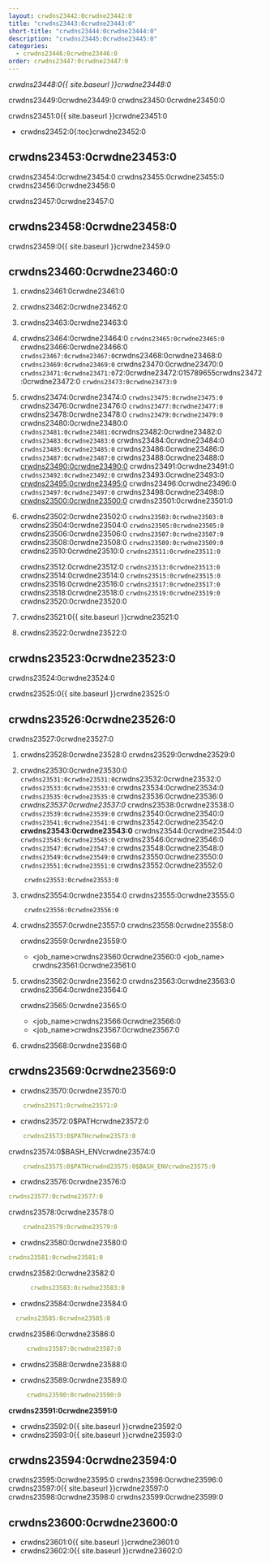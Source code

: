 ```yaml
---
layout: crwdns23442:0crwdne23442:0
title: "crwdns23443:0crwdne23443:0"
short-title: "crwdns23444:0crwdne23444:0"
description: "crwdns23445:0crwdne23445:0"
categories:
  - crwdns23446:0crwdne23446:0
order: crwdns23447:0crwdne23447:0
---
```

*crwdns23448:0{{ site.baseurl }}crwdne23448:0*

crwdns23449:0crwdne23449:0 crwdns23450:0crwdne23450:0

crwdns23451:0{{ site.baseurl }}crwdne23451:0

- crwdns23452:0{:toc}crwdne23452:0

## crwdns23453:0crwdne23453:0

crwdns23454:0crwdne23454:0 crwdns23455:0crwdne23455:0 crwdns23456:0crwdne23456:0

crwdns23457:0crwdne23457:0

## crwdns23458:0crwdne23458:0

crwdns23459:0{{ site.baseurl }}crwdne23459:0

## crwdns23460:0crwdne23460:0

1. crwdns23461:0crwdne23461:0

2. crwdns23462:0crwdne23462:0

3. crwdns23463:0crwdne23463:0

4. crwdns23464:0crwdne23464:0 `crwdns23465:0crwdne23465:0` crwdns23466:0crwdne23466:0 `crwdns23467:0crwdne23467:0`crwdns23468:0crwdne23468:0 `crwdns23469:0crwdne23469:0` crwdns23470:0crwdne23470:0 `crwdns23471:0crwdne23471:0`72:0crwdne23472:015789655crwdns23472:0crwdne23472:0 ```crwdns23473:0crwdne23473:0```

5. crwdns23474:0crwdne23474:0 `crwdns23475:0crwdne23475:0` crwdns23476:0crwdne23476:0 `crwdns23477:0crwdne23477:0` crwdns23478:0crwdne23478:0 `crwdns23479:0crwdne23479:0` crwdns23480:0crwdne23480:0 `crwdns23481:0crwdne23481:0`crwdns23482:0crwdne23482:0 `crwdns23483:0crwdne23483:0` crwdns23484:0crwdne23484:0 ```crwdns23485:0crwdne23485:0``` crwdns23486:0crwdne23486:0 ```crwdns23487:0crwdne23487:0``` crwdns23488:0crwdne23488:0 [crwdns23490:0crwdne23490:0](crwdns23489:0crwdne23489:0) crwdns23491:0crwdne23491:0 ```crwdns23492:0crwdne23492:0``` crwdns23493:0crwdne23493:0 [crwdns23495:0crwdne23495:0](crwdns23494:0crwdne23494:0) crwdns23496:0crwdne23496:0 ```crwdns23497:0crwdne23497:0``` crwdns23498:0crwdne23498:0 [crwdns23500:0crwdne23500:0](crwdns23499:0crwdne23499:0) crwdns23501:0crwdne23501:0

6. crwdns23502:0crwdne23502:0 `crwdns23503:0crwdne23503:0` crwdns23504:0crwdne23504:0 `crwdns23505:0crwdne23505:0` crwdns23506:0crwdne23506:0 `crwdns23507:0crwdne23507:0` crwdns23508:0crwdne23508:0 ```crwdns23509:0crwdne23509:0``` crwdns23510:0crwdne23510:0 ```crwdns23511:0crwdne23511:0```
    
    crwdns23512:0crwdne23512:0 ```crwdns23513:0crwdne23513:0``` crwdns23514:0crwdne23514:0 ```crwdns23515:0crwdne23515:0``` crwdns23516:0crwdne23516:0 `crwdns23517:0crwdne23517:0` crwdns23518:0crwdne23518:0 `crwdns23519:0crwdne23519:0` crwdns23520:0crwdne23520:0

7. crwdns23521:0{{ site.baseurl }}crwdne23521:0

8. crwdns23522:0crwdne23522:0

## crwdns23523:0crwdne23523:0

crwdns23524:0crwdne23524:0

crwdns23525:0{{ site.baseurl }}crwdne23525:0

## crwdns23526:0crwdne23526:0

crwdns23527:0crwdne23527:0

1. crwdns23528:0crwdne23528:0 crwdns23529:0crwdne23529:0

2. crwdns23530:0crwdne23530:0 `crwdns23531:0crwdne23531:0`crwdns23532:0crwdne23532:0 `crwdns23533:0crwdne23533:0` crwdns23534:0crwdne23534:0 `crwdns23535:0crwdne23535:0` crwdns23536:0crwdne23536:0 *crwdns23537:0crwdne23537:0* crwdns23538:0crwdne23538:0 `crwdns23539:0crwdne23539:0` crwdns23540:0crwdne23540:0 `crwdns23541:0crwdne23541:0` crwdns23542:0crwdne23542:0 **crwdns23543:0crwdne23543:0** crwdns23544:0crwdne23544:0 `crwdns23545:0crwdne23545:0` crwdns23546:0crwdne23546:0 `crwdns23547:0crwdne23547:0` crwdns23548:0crwdne23548:0 `crwdns23549:0crwdne23549:0` crwdns23550:0crwdne23550:0 `crwdns23551:0crwdne23551:0` crwdns23552:0crwdne23552:0  
    
    
        crwdns23553:0crwdne23553:0

3. crwdns23554:0crwdne23554:0 crwdns23555:0crwdne23555:0
    
        crwdns23556:0crwdne23556:0

4. crwdns23557:0crwdne23557:0 crwdns23558:0crwdne23558:0
    
    crwdns23559:0crwdne23559:0
    
    - <job_name>crwdns23560:0crwdne23560:0 <job_name> crwdns23561:0crwdne23561:0

5. crwdns23562:0crwdne23562:0 crwdns23563:0crwdne23563:0 crwdns23564:0crwdne23564:0
    
    crwdns23565:0crwdne23565:0
    
    - <job_name>crwdns23566:0crwdne23566:0
    - <job_name>crwdns23567:0crwdne23567:0 
6. crwdns23568:0crwdne23568:0

## crwdns23569:0crwdne23569:0

- crwdns23570:0crwdne23570:0

```yaml
    crwdns23571:0crwdne23571:0
```

- crwdns23572:0$PATHcrwdne23572:0 

```yaml
    crwdns23573:0$PATHcrwdne23573:0
```

crwdns23574:0$BASH_ENVcrwdne23574:0

```yaml
    crwdns23575:0$PATHcrwdnd23575:0$BASH_ENVcrwdne23575:0
```

- crwdns23576:0crwdne23576:0

```yaml
crwdns23577:0crwdne23577:0
```

crwdns23578:0crwdne23578:0

```yaml
    crwdns23579:0crwdne23579:0
```

- crwdns23580:0crwdne23580:0

```yaml
crwdns23581:0crwdne23581:0
```

crwdns23582:0crwdne23582:0

```yaml
      crwdns23583:0crwdne23583:0
```

- crwdns23584:0crwdne23584:0

```yaml
  crwdns23585:0crwdne23585:0
```

crwdns23586:0crwdne23586:0

```yaml
     crwdns23587:0crwdne23587:0
```

- crwdns23588:0crwdne23588:0

- crwdns23589:0crwdne23589:0

```yaml
     crwdns23590:0crwdne23590:0
```

**crwdns23591:0crwdne23591:0**

- crwdns23592:0{{ site.baseurl }}crwdne23592:0
- crwdns23593:0{{ site.baseurl }}crwdne23593:0

## crwdns23594:0crwdne23594:0

crwdns23595:0crwdne23595:0 crwdns23596:0crwdne23596:0 crwdns23597:0{{ site.baseurl }}crwdne23597:0 crwdns23598:0crwdne23598:0 crwdns23599:0crwdne23599:0

## crwdns23600:0crwdne23600:0

- crwdns23601:0{{ site.baseurl }}crwdne23601:0
- crwdns23602:0{{ site.baseurl }}crwdne23602:0